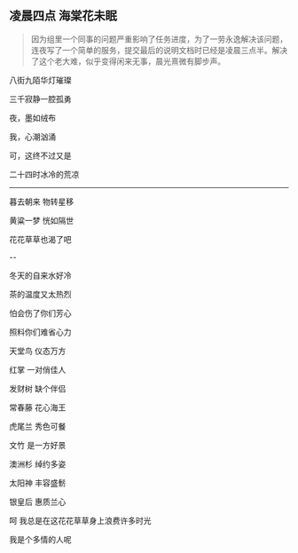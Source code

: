 ## 凌晨四点 海棠花未眠

>因为组里一个同事的问题严重影响了任务进度，为了一劳永逸解决该问题，连夜写了一个简单的服务，提交最后的说明文档时已经是凌晨三点半。解决了这个老大难，似乎变得闲来无事，晨光熹微有脚步声。

八街九陌华灯璀璨

三千寂静一腔孤勇

夜，墨如绒布

我，心潮汹涌

可，这终不过又是

二十四时冰冷的荒凉

---

暮去朝来 物转星移

黄粱一梦 恍如隔世

花花草草也渴了吧

--

冬天的自来水好冷

茶的温度又太热烈

怕会伤了你们芳心

照料你们难省心力

天堂鸟 仪态万方

红掌 一对俏佳人

发财树 缺个伴侣

常春藤 花心海王

虎尾兰 秀色可餐

文竹 是一方好景

澳洲杉 绰约多姿

太阳神 丰容盛鬋

银皇后 惠质兰心

呵 我总是在这花花草草身上浪费许多时光

我是个多情的人呢
